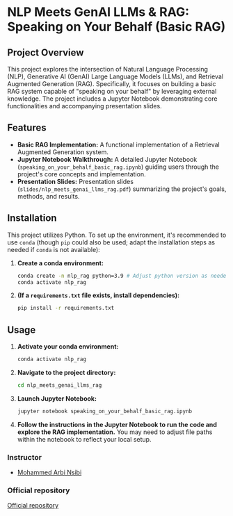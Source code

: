 # NLP Meets GenAI LLMs & RAG: Speaking on Your Behalf (Basic RAG)

## Project Overview

This project explores the intersection of Natural Language Processing (NLP), Generative AI (GenAI) Large Language Models (LLMs), and Retrieval Augmented Generation (RAG).  Specifically, it focuses on building a basic RAG system capable of "speaking on your behalf" by leveraging external knowledge. The project includes a Jupyter Notebook demonstrating core functionalities and accompanying presentation slides.


## Features

* **Basic RAG Implementation:**  A functional implementation of a Retrieval Augmented Generation system.
* **Jupyter Notebook Walkthrough:** A detailed Jupyter Notebook (`speaking_on_your_behalf_basic_rag.ipynb`) guiding users through the project's core concepts and implementation.
* **Presentation Slides:**  Presentation slides (`slides/nlp_meets_genai_llms_rag.pdf`) summarizing the project's goals, methods, and results.


## Installation

This project utilizes Python.  To set up the environment, it's recommended to use `conda` (though `pip` could also be used; adapt the installation steps as needed if `conda` is not available):

1. **Create a conda environment:**
   ```bash
   conda create -n nlp_rag python=3.9 # Adjust python version as needed
   conda activate nlp_rag
   ```

2. **(If a `requirements.txt` file exists, install dependencies):**
    ```bash
    pip install -r requirements.txt
    ```



## Usage

1. **Activate your conda environment:**
   ```bash
   conda activate nlp_rag
   ```

2. **Navigate to the project directory:**
   ```bash
   cd nlp_meets_genai_llms_rag
   ```

3. **Launch Jupyter Notebook:**
   ```bash
   jupyter notebook speaking_on_your_behalf_basic_rag.ipynb
   ```

4. **Follow the instructions in the Jupyter Notebook to run the code and explore the RAG implementation.**  You may need to adjust file paths within the notebook to reflect your local setup. 

### Instructor

- [Mohammed Arbi Nsibi](https://www.linkedin.com/in/mohammed-arbi-nsibi-584a43241/)
### Official repository 
[Official repository](https://github.com/Goodnight77/My_Workshops)